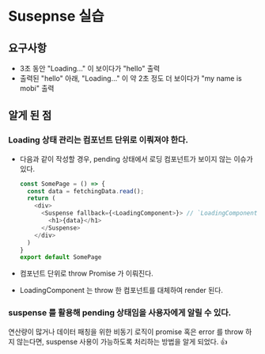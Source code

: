 # Susepnse 실습

## 요구사항
- 3초 동안 "Loading..." 이 보이다가 "hello" 출력
- 출력된 "hello" 아래, "Loading..." 이 약 2초 정도 더 보이다가 "my name is mobi" 출력

## 알게 된 점
### Loading 상태 관리는 컴포넌트 단위로 이뤄져야 한다.
  - 다음과 같이 작성할 경우, pending 상태에서 로딩 컴포넌트가 보이지 않는 이슈가 있다.
    ```javascript
    const SomePage = () => {
      const data = fetchingData.read();
      return (
        <div>
          <Suspense fallback={<LoadingComponent>}> // `LoadingComponent` 안 보인다..
            <h1>{data}</h1> 
          </Suspense>
        </div>
      )
    }
    export default SomePage
    ```
  
  - 컴포넌트 단위로 throw Promise 가 이뤄진다.
  - LoadingComponent 는 throw 한 컴포넌트를 대체하여 render 된다.

### suspense 를 활용해 pending 상태임을 사용자에게 알릴 수 있다.
  연산량이 많거나 데이터 패칭을 위한 비동기 로직이 promise 혹은 error 를 throw 하지 않는다면, suspense 사용이 가능하도록 처리하는 방법을 알게 되었다. 👍
